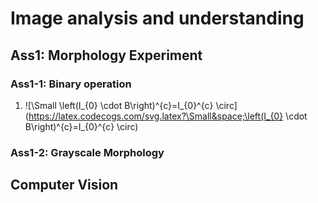 # Image analysis and understanding
## Ass1: Morphology Experiment
### Ass1-1: Binary operation
1. ![\Small \left(I_{0} \cdot B\right)^{c}=I_{0}^{c} \circ](https://latex.codecogs.com/svg.latex?\Small&space;\left(I_{0} \cdot B\right)^{c}=I_{0}^{c} \circ)
### Ass1-2: Grayscale Morphology
## Computer Vision
